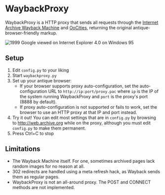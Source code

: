 # WaybackProxy

WaybackProxy is a HTTP proxy that sends all requests through the [Internet Archive Wayback Machine](http://web.archive.org) and [OoCities](http://www.oocities.org), returning the original antique-browser-friendly markup.

![1999 Google viewed on Internet Explorer 4.0 on Windows 95](http://i.imgur.com/tXsLc6O.png)

## Setup

1. Edit `config.py` to your liking
2. Start `waybackproxy.py`
3. Set up your antique browser:
	* If your browser supports proxy auto-configuration, set the auto-configuration URL to `http://ip:port/proxy.pac` where `ip` is the IP of the system running WaybackProxy and `port` is the proxy's port (8888 by default).
	* If proxy auto-configuration is not supported or fails to work, set the browser to use an HTTP proxy at that IP and port instead.
4. Try it out! You can edit most settings that are in `config.py` by browsing to http://web.archive.org while on the proxy, although you must edit `config.py` to make them permanent.
5. Press Ctrl+C to stop

## Limitations

* The Wayback Machine itself. For one, sometimes archived pages lack random images for no reason at all.
* 302 redirects are handled using a meta refresh hack, as Wayback sends them as regular pages.
* WaybackProxy is not an all-around proxy. The POST and CONNECT methods are not implemented.
